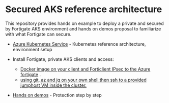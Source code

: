 # Secured AKS reference architecture

This repository provides hands on example to deploy a private and secured by Fortigate AKS environment and hands on demos proposal to familiarize with what Fortigate can secure.


* [Azure Kubernetes Service](AKS-Private-secured.md) - Kubernetes reference architecture, environment setup


* Install Fortigate, private AKS clients and access:
  *  [Docker image on your client and Forticlient IPsec to the Azure fortigate](LocalDockerandVPN.md) .
  * [using git, az and jq on your own shell then ssh to a provided jumphost VM inside the cluster.](JumphostUsage.md)


* [Hands on demos](Hands_on_demos.md) - Protection step by step

